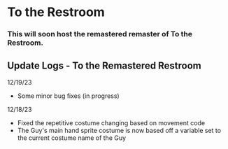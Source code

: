 # To the Restroom
### This will soon host the remastered remaster of To the Restroom.

## Update Logs - To the Remastered Restroom
12/19/23
- Some minor bug fixes (in progress)

12/18/23
- Fixed the repetitive costume changing based on movement code
- The Guy's main hand sprite costume is now based off a variable set to the current costume name of the Guy
